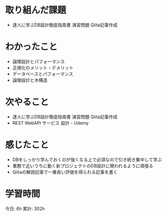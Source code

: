 # 取り組んだ課題 
+ 達人に学ぶDB設計徹底指南書 演習問題 Qiita記事作成
# わかったこと 
+ 論理設計とパフォーマンス
+ 正規化のメリット・デメリット
+ データベースとパフォーマンス
+ 論理設計と木構造
# 次やること
+ 達人に学ぶDB設計徹底指南書 演習問題 Qiita記事作成
+ REST WebAPI サービス 設計 - Udemy
# 感じたこと
+ DBをしっかり学んでおくのが強くなる上で必須なので引き続き集中して学ぶ
+ 業務で近いうちに動く新プロジェクトのDB設計に関われるように頑張る
+ Qiitaの解説記事で一番良い評価を得られる記事を書く
# 学習時間  
今日: 6h 
累計: 302h 

